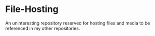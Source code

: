 # File-Hosting
An uninteresting repository reserved for hosting files and media to be referenced in my other repositories.
